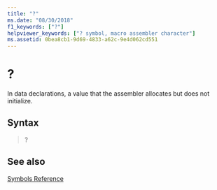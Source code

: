 ```yaml
---
title: "?"
ms.date: "08/30/2018"
f1_keywords: ["?"]
helpviewer_keywords: ["? symbol, macro assembler character"]
ms.assetid: 0bea8cb1-9d69-4833-a62c-9e4d062cd551
---
```

# ?

In data declarations, a value that the assembler allocates but does not initialize.

## Syntax

> ?

## See also

[Symbols Reference](../../assembler/masm/symbols-reference.md)<br/>